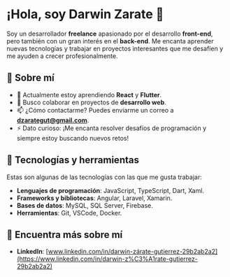 # ¡Hola, soy Darwin Zarate 👋

Soy un desarrollador **freelance** apasionado por el desarrollo **front-end**, pero también con un gran interés en el **back-end**. Me encanta aprender nuevas tecnologías y trabajar en proyectos interesantes que me desafíen y me ayuden a crecer profesionalmente.

## 🚀 Sobre mí

- 🌱 Actualmente estoy aprendiendo **React** y **Flutter**.
- 👯 Busco colaborar en proyectos de **desarrollo web**.
- 📫 ¿Cómo contactarme? Puedes enviarme un correo a **dzarategut@gmail.com**.
- ⚡ Dato curioso: ¡Me encanta resolver desafíos de programación y siempre estoy buscando nuevos retos!

## 🔧 Tecnologías y herramientas

Estas son algunas de las tecnologías con las que me gusta trabajar:

- **Lenguajes de programación**: JavaScript, TypeScript, Dart, Xaml.
- **Frameworks y bibliotecas**: Angular, Laravel, Xamarin.
- **Bases de datos**: MySQL, SQL Server, Firebase.
- **Herramientas**: Git, VSCode, Docker.


## 📣 Encuentra más sobre mí

- **LinkedIn**: [www.linkedin.com/in/darwin-zárate-gutierrez-29b2ab2a2](https://www.linkedin.com/in/darwin-z%C3%A1rate-gutierrez-29b2ab2a2)





